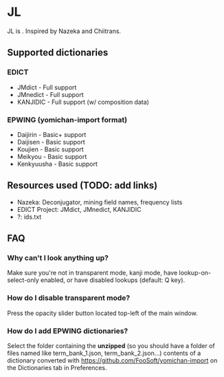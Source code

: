 # JL
JL is . Inspired by Nazeka and Chiitrans.

## Supported dictionaries

### EDICT

* JMdict - Full support
* JMnedict - Full support
* KANJIDIC - Full support (w/ composition data)

### EPWING (yomichan-import format)

* Daijirin - Basic+ support
* Daijisen - Basic support
* Koujien - Basic support
* Meikyou - Basic support
* Kenkyuusha - Basic support

## Resources used (TODO: add links)
* Nazeka: Deconjugator, mining field names, frequency lists
* EDICT Project: JMdict, JMnedict, KANJIDIC
* ?: ids.txt

## FAQ
### Why can't I look anything up?
Make sure you're not in transparent mode, kanji mode, have lookup-on-select-only enabled, or have disabled lookups (default: Q key).
### How do I disable transparent mode?
Press the opacity slider button located top-left of the main window.
### How do I add EPWING dictionaries?
Select the folder containing the **unzipped** (so you should have a folder of files named like term_bank_1.json, term_bank_2.json...)  contents of a dictionary converted with https://github.com/FooSoft/yomichan-import on the Dictionaries tab in Preferences. 
